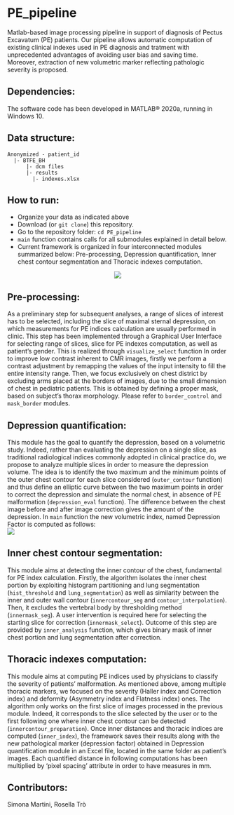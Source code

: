 # PE_pipeline
Matlab-based image processing pipeline in support of diagnosis of Pectus Excavatum (PE) patients. Our pipeline allows automatic computation of existing clinical indexes used in PE diagnosis and tratment with unprecedented advantages of avoiding user bias and saving time. Moreover, extraction of new volumetric marker reflecting pathologic severity is proposed.

## Dependencies:
The software code has been developed in MATLAB® 2020a, running in Windows 10.
## Data structure:
```
Anonymized - patient_id
  |- BTFE_BH
      |- dcm files
      |- results
        |- indexes.xlsx
 ```
               
 ## How to run:
- Organize your data as indicated above
- Download (or ```git clone```) this repository.
- Go to the repository folder: ```cd PE_pipeline```
- `main` function contains calls for all submodules explained in detail below. 
- Current framework is organized in four interconnected modules summarized below: Pre-processing, Depression quantification, Inner chest contour segmentation and Thoracic indexes computation. 
<p align="center">
  <img src ="https://user-images.githubusercontent.com/58302565/125595264-331b32ee-87ce-4d07-9d46-761cdf072b14.png" />
</p>

## Pre-processing:
As a preliminary step for subsequent analyses, a range of slices of interest has to be selected, including the slice of maximal sternal depression, on which measurements for PE indices calculation are usually performed in clinic. This step has been implemented through a Graphical User Interface for selecting range of slices, slice for PE indexes computation, as well as patient’s gender. This is realized through `visualize_select` function
In order to improve low contrast inherent to CMR images, firstly we perform a contrast adjustment by remapping the values of the input intensity to fill the entire intensity range. Then, we focus exclusively on chest district by excluding arms placed at the borders of images, due to the small dimension of chest in pediatric patients. This is obtained by defining a proper mask, based on subject’s thorax morphology. Please refer to `border_control` and `mask_border` modules.

## Depression quantification:
This module has the goal to quantify the depression, based on a volumetric study. Indeed, rather than evaluating the depression on a single slice, as traditional radiological indices commonly adopted in clinical practice do, we propose to analyze multiple slices in order to measure the depression volume. The idea is to identify the two maximum and the minimum points of the outer chest contour for each slice considered (`outer_contour` function) and thus define an elliptic curve between the two maximum points in order to correct the depression and simulate the normal chest, in absence of PE malformation (`depression_eval` function). The difference between the chest image before and after image correction gives the amount of the depression.
In `main` function the new volumetric index, named Depression Factor is computed as follows:\
<img src="https://render.githubusercontent.com/render/math?math=Depression factor=$\frac{depression volume}{correct chest volume}$">

## Inner chest contour segmentation:
This module aims at detecting the inner contour of the chest, fundamental for PE index calculation.
Firstly, the algorithm isolates the inner chest portion by exploiting histogram partitioning and lung segmentation (`hist_threshold` and `lung_segmentation`) as well as similarity between the inner and outer wall contour (`innercontour_seg` and `contour_interpolation`). Then, it excludes the vertebral body by thresholding method (`innermask_seg`). A user intervention is required here for selecting the starting slice for correction (`innermask_select`). Outcome of this step are provided by `inner_analysis` function, which gives binary mask of inner chest portion and lung segmentation after correction. 

## Thoracic indexes computation:
This module aims at computing PE indices used by physicians to classify the severity of patients’ malformation. As mentioned above, among multiple thoracic markers, we focused on the severity (Haller index and Correction index) and deformity (Asymmetry index and Flatness index) ones. The algorithm only works on the first slice of images processed in the previous module. Indeed, it corresponds to the slice selected by the user or to the first following one where inner chest contour can be detected (`innercontour_preparation`). 
Once inner distances and thoracic indices are computed (`inner_index`), the framework saves their results along with the new pathological marker (depression factor) obtained in Depression quantification module in an Excel file, located in the same folder as patient’s images. Each quantified distance in following computations has been multiplied by ‘pixel spacing’ attribute in order to have measures in mm.

## Contributors:
Simona Martini, Rosella Trò 

